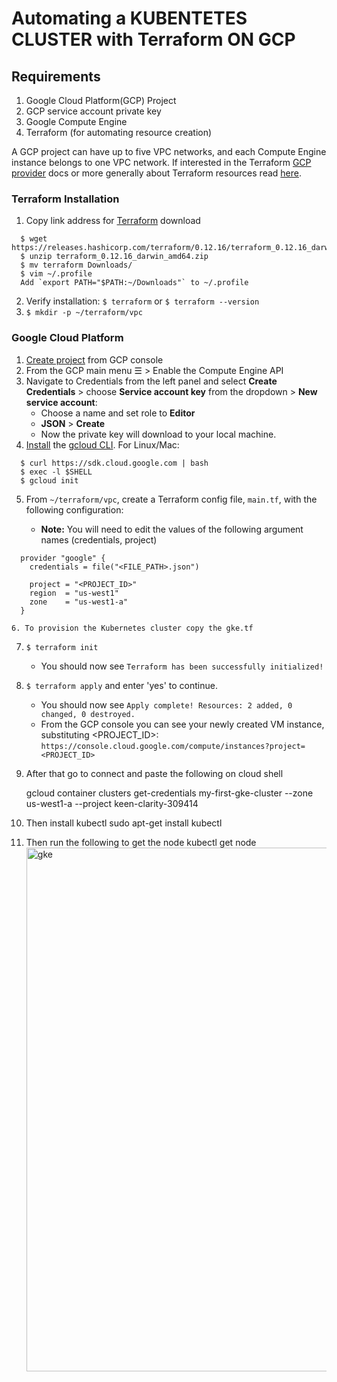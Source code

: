 # Automating a KUBENTETES CLUSTER  with Terraform ON GCP

## Requirements
1. Google Cloud Platform(GCP) Project
2. GCP service account private key
3. Google Compute Engine
4. Terraform (for automating resource creation)

A GCP project can have up to five VPC networks, and each Compute Engine instance belongs to one VPC network. If interested in the Terraform [GCP provider](https://www.terraform.io/docs/providers/google/index.html) docs or more generally about Terraform resources read [here](https://www.terraform.io/docs/configuration/resources.html).

### Terraform Installation
1. Copy link address for [Terraform](https://www.terraform.io/downloads.html) download
  ```
    $ wget https://releases.hashicorp.com/terraform/0.12.16/terraform_0.12.16_darwin_amd64.zip
    $ unzip terraform_0.12.16_darwin_amd64.zip
    $ mv terraform Downloads/
    $ vim ~/.profile
    Add `export PATH="$PATH:~/Downloads"` to ~/.profile
  ```
2. Verify installation: `$ terraform` or `$ terraform --version`
3. `$ mkdir -p ~/terraform/vpc`

### Google Cloud Platform
1. [Create project](https://console.cloud.google.com/projectcreate) from GCP console
2. From the GCP main menu ☰ > Enable the Compute Engine API
3. Navigate to Credentials from the left panel and select **Create Credentials** > choose **Service account key** from the dropdown > **New service account**:
      + Choose a name and set role to **Editor**
      + **JSON** > **Create**
      + Now the private key will download to your local machine.
4. [Install](https://cloud.google.com/sdk/docs/downloads-interactive) the [gcloud CLI](https://cloud.google.com/sdk/gcloud/). For Linux/Mac:

  ```
    $ curl https://sdk.cloud.google.com | bash
    $ exec -l $SHELL
    $ gcloud init
  ```
5. From `~/terraform/vpc`, create a Terraform config file, `main.tf`, with the following configuration:

      + **Note:** You will need to edit the values of the following argument names (credentials, project)

  ```
    provider "google" {
      credentials = file("<FILE_PATH>.json")         

      project = "<PROJECT_ID>"              
      region  = "us-west1"
      zone    = "us-west1-a"
    }

 6. To provision the Kubernetes cluster copy the gke.tf  
  ```

7. `$ terraform init`
    + You should now see `Terraform has been successfully initialized!`
8. `$ terraform apply` and enter 'yes' to continue.
    + You should now see `Apply complete! Resources: 2 added, 0 changed, 0 destroyed.`
    + From the GCP console you can see your newly created VM instance, substituting <PROJECT_ID>: 
    `https://console.cloud.google.com/compute/instances?project=<PROJECT_ID>` 
9. After that go to connect and paste the following on cloud shell
  
    gcloud container clusters get-credentials my-first-gke-cluster --zone us-west1-a --project keen-clarity-309414
10. Then install kubectl
    sudo apt-get install kubectl
 11. Then run the following to get the node
      kubectl get node
      <img width="838" alt="gke" src="https://user-images.githubusercontent.com/57386428/113719550-94306500-96a2-11eb-9fc4-288898f56c5a.PNG">
